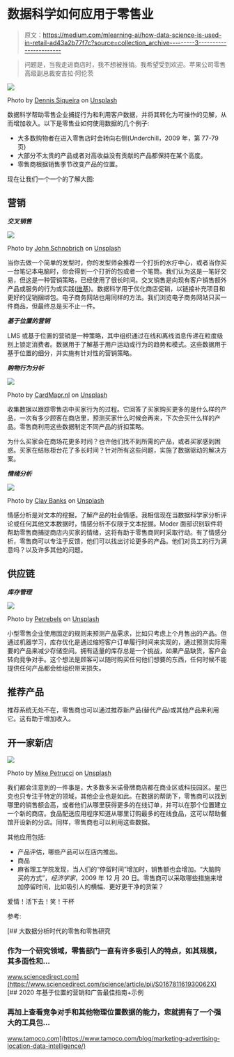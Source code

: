 # 数据科学如何应用于零售业

> 原文：<https://medium.com/mlearning-ai/how-data-science-is-used-in-retail-ad43a2b77f7c?source=collection_archive---------3----------------------->

> 问题是，当我走进商店时，我不想被推销。我希望受到欢迎。苹果公司零售高级副总裁安吉拉·阿伦茨

![](img/c4a7b033d00b38763c960fa3686541ef.png)

Photo by [Dennis Siqueira](https://unsplash.com/@densiq?utm_source=unsplash&utm_medium=referral&utm_content=creditCopyText) on [Unsplash](https://unsplash.com/?utm_source=unsplash&utm_medium=referral&utm_content=creditCopyText)

数据科学帮助零售企业捕捉行为和利用客户数据，并将其转化为可操作的见解，从而增加收入。以下是零售业如何使用数据的几个例子:

*   大多数购物者在进入零售店时会转向右侧(Underchill，2009 年，第 77-79 页)
*   大部分不太贵的产品或者对高收益没有贡献的产品都保持在某个高度。
*   零售商根据销售季节改变产品的位置。

现在让我们一个一个的了解大图:

## 营销

***交叉销售***

![](img/2e56a270888a9a86322abf8e7f8cf0e7.png)

Photo by [John Schnobrich](https://unsplash.com/@johnschno?utm_source=unsplash&utm_medium=referral&utm_content=creditCopyText) on [Unsplash](https://unsplash.com/s/photos/online-shopping?utm_source=unsplash&utm_medium=referral&utm_content=creditCopyText)

当你去做一个简单的发型时，你的发型师会推荐一个打折的水疗中心，或者当你买一台笔记本电脑时，你会得到一个打折的包或者一个笔筒。我们认为这是一笔好交易，但这是一种营销策略，已经使用了很长时间。交叉销售是向现有客户销售额外产品或服务的行为或实践([维基](https://en.wikipedia.org/wiki/Cross-selling))。数据科学用于优化商店促销，以链接补充项目和更好的促销捆绑包。电子商务网站也用同样的方法。我们浏览电子商务网站只买一件商品，但最终总是买不止一件。

***基于位置的营销***

LMS 或基于位置的营销是一种策略，其中组织通过在线和离线消息传递在粒度级别上锁定消费者。数据用于了解基于用户运动或行为的趋势和模式。这些数据用于基于位置的细分，并实施有针对性的营销策略。

***购物行为分析***

![](img/28459110cb442659a7a30cd895585575.png)

Photo by [CardMapr.nl](https://unsplash.com/@cardmapr?utm_source=unsplash&utm_medium=referral&utm_content=creditCopyText) on [Unsplash](https://unsplash.com/s/photos/shopping?utm_source=unsplash&utm_medium=referral&utm_content=creditCopyText)

收集数据以跟踪零售店中买家行为的过程。它回答了买家购买更多的是什么样的产品，一次有多少顾客在商店里，预测买家什么时候会再来，下次会买什么样的产品。零售商利用这些数据制定不同产品的折扣策略。

为什么买家会在商场花更多时间？也许他们找不到所需的产品，或者买家感到困惑。买家在结账柜台花了多长时间？针对所有这些问题，实施了数据驱动的解决方案。

***情绪分析***

![](img/4942edfa912496ef64afd96b24778ea9.png)

Photo by [Clay Banks](https://unsplash.com/@claybanks?utm_source=unsplash&utm_medium=referral&utm_content=creditCopyText) on [Unsplash](https://unsplash.com/?utm_source=unsplash&utm_medium=referral&utm_content=creditCopyText)

情感分析是对文本的挖掘，了解产品的社会情感。我相信现在当数据科学家分析评论或任何其他文本数据时，情感分析不仅限于文本挖掘。Moder 面部识别软件将帮助零售商捕捉商店内买家的情绪，这将有助于零售商同时采取行动。有了情感分析，零售商可以专注于反馈，他们可以找出讨论更多的产品。他们对员工的行为满意吗？以及许多其他的问题。

## **供应链**

***库存管理***

![](img/7988b57a5c2d0e86368069ab0d04332c.png)

Photo by [Petrebels](https://unsplash.com/@petrebels?utm_source=unsplash&utm_medium=referral&utm_content=creditCopyText) on [Unsplash](https://unsplash.com/s/photos/inventory?utm_source=unsplash&utm_medium=referral&utm_content=creditCopyText)

小型零售企业使用固定的规则来预测产品需求，比如只考虑上个月售出的产品。但通过机器学习，库存优化是通过缩短客户订单履行时间来实现的，通过预测实际需要的产品来减少存储空间。拥有适量的库存总是一个挑战，如果产品缺货，客户会转向竞争对手。这个想法是顾客可以随时购买任何他们想要的东西，任何时候不能提供任何产品都会给组织带来损失。

## 推荐产品

推荐系统无处不在，零售商也可以通过推荐新产品(替代产品)或其他产品来利用它。这有助于增加收入。

## 开一家新店

![](img/2af018953e238194bfe7402cb26c7837.png)

Photo by [Mike Petrucci](https://unsplash.com/@mikepetrucci?utm_source=unsplash&utm_medium=referral&utm_content=creditCopyText) on [Unsplash](https://unsplash.com/s/photos/new-store?utm_source=unsplash&utm_medium=referral&utm_content=creditCopyText)

我们都会注意到的一件事是，大多数多米诺骨牌商店都在商业区或科技园区。星巴克也只专注于特定的领域，其他企业也是如此。在数据的帮助下，零售商可以找到哪里的销售额会高，或者他们从哪里获得更多的在线订单，并可以在那个位置建立一个新的商店。食品配送应用程序知道从哪里订购最多的在线食品，这可以帮助餐馆开设新的分店。同样，零售商也可以利用这些数据。

其他应用包括:

*   产品评估，哪些产品可以在店内推出。
*   商品
*   麻省理工学院发现，当人们的“停留时间”增加时，销售额也会增加。“大脑购买的方式”，*经济学家*，2009 年 12 月 20 日。零售商可以采取哪些措施来增加停留时间，比如吸引人的横幅、更好更干净的货架？

爱情！活下去！笑！干杯

参考:

[](https://www.sciencedirect.com/science/article/pii/S016781161930062X) [## 大数据分析时代的零售和零售研究

### 作为一个研究领域，零售部门一直有许多吸引人的特点，如其规模，其多面性和…

www.sciencedirect.com](https://www.sciencedirect.com/science/article/pii/S016781161930062X) [](https://www.tamoco.com/blog/marketing-advertising-location-data-intelligence/) [## 2020 年基于位置的营销和广告最佳指南+示例

### 再加上查看竞争对手和其他物理位置数据的能力，您就拥有了一个强大的工具包…

www.tamoco.com](https://www.tamoco.com/blog/marketing-advertising-location-data-intelligence/)